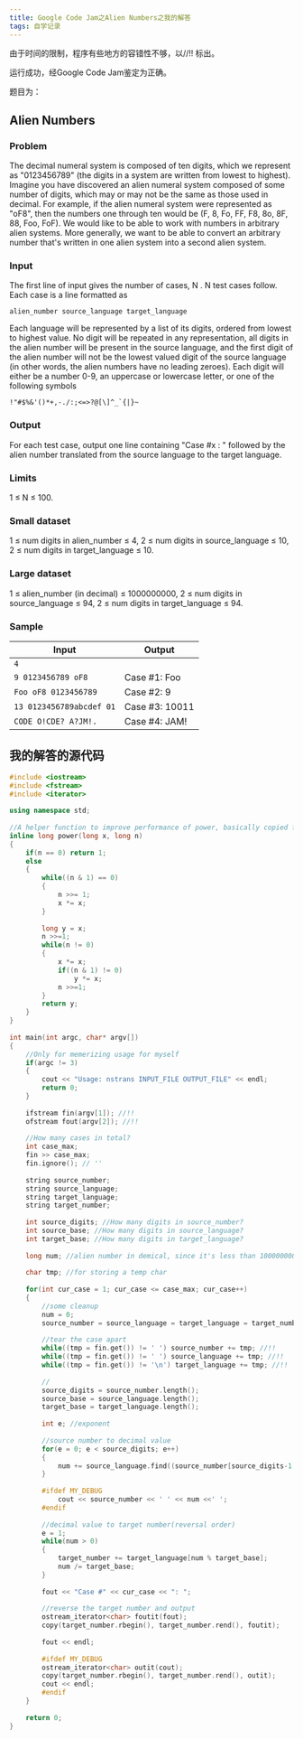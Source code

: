 ```yaml
--- 
title: Google Code Jam之Alien Numbers之我的解答  
tags: 自学记录
---
```


由于时间的限制，程序有些地方的容错性不够，以//!! 标出。

运行成功，经Google Code Jam鉴定为正确。

题目为：
 
Alien Numbers
---------------

### Problem

The decimal numeral system is composed of ten digits, which we represent as "0123456789" (the digits in a system are written from lowest to highest). Imagine you have discovered an alien numeral system composed of some number of digits, which may or may not be the same as those used in decimal. For example, if the alien numeral system were represented as "oF8", then the numbers one through ten would be (F, 8, Fo, FF, F8, 8o, 8F, 88, Foo, FoF). We would like to be able to work with numbers in arbitrary alien systems. More generally, we want to be able to convert an arbitrary number that's written in one alien system into a second alien system.

### Input

The first line of input gives the number of cases, N . N test cases follow. Each case is a line formatted as

```
alien_number source_language target_language
```

Each language will be represented by a list of its digits, ordered from lowest to highest value. No digit will be repeated in any representation, all digits in the alien number will be present in the source language, and the first digit of the alien number will not be the lowest valued digit of the source language (in other words, the alien numbers have no leading zeroes). Each digit will either be a number 0-9, an uppercase or lowercase letter, or one of the following symbols 

```
!"#$%&'()*+,-./:;<=>?@[\]^_`{|}~
```

### Output

For each test case, output one line containing "Case #x : " followed by the alien number translated from the source language to the target language.

### Limits

1 ≤ N ≤ 100.

### Small dataset

1 ≤ num digits in alien_number ≤ 4, 2 ≤ num digits in source_language ≤ 10, 2 ≤ num digits in target_language ≤ 10.

### Large dataset

1 ≤ alien_number (in decimal) ≤ 1000000000, 2 ≤ num digits in source_language ≤ 94, 2 ≤ num digits in target_language ≤ 94.

### Sample

Input                     |       Output
--------------------------|--------------------
`4`                       |
`9 0123456789 oF8`        |     Case #1: Foo                        
`Foo oF8 0123456789`      |     Case #2: 9                        
`13 0123456789abcdef 01`  |     Case #3: 10011
`CODE O!CDE? A?JM!.`      |     Case #4: JAM!

我的解答的源代码
-----------------

```cpp
#include <iostream>
#include <fstream>
#include <iterator>
 
using namespace std;
 
//A helper function to improve performance of power, basically copied from <stl_numeric.h> of SGI STL
inline long power(long x, long n)
{
    if(n == 0) return 1;
    else
    {
        while((n & 1) == 0)
        {
            n >>= 1;
            x *= x;
        }
 
        long y = x;
        n >>=1;
        while(n != 0)
        {
            x *= x;
            if((n & 1) != 0)
                y *= x;
            n >>=1;
        }
        return y;
    }
}
 
int main(int argc, char* argv[])
{
    //Only for memerizing usage for myself
    if(argc != 3)
    {
        cout << "Usage: nstrans INPUT_FILE OUTPUT_FILE" << endl;
        return 0;
    }
 
    ifstream fin(argv[1]); //!!
    ofstream fout(argv[2]); //!!
 
    //How many cases in total?
    int case_max;
    fin >> case_max;
    fin.ignore(); // ''
 
    string source_number;
    string source_language;
    string target_language;
    string target_number;
 
    int source_digits; //How many digits in source_number?
    int source_base; //How many digits in source_language?
    int target_base; //How many digits in target_language?
 
    long num; //alien number in demical, since it's less than 1000000000, it's in long's range----assert(sizeof(long) >= 4)
 
    char tmp; //for storing a temp char
 
    for(int cur_case = 1; cur_case <= case_max; cur_case++)
    {
        //some cleanup
        num = 0;
        source_number = source_language = target_language = target_number = "";
 
        //tear the case apart
        while((tmp = fin.get()) != ' ') source_number += tmp; //!!
        while((tmp = fin.get()) != ' ') source_language += tmp; //!!
        while((tmp = fin.get()) != '\n') target_language += tmp; //!!
 
        //
        source_digits = source_number.length();
        source_base = source_language.length();
        target_base = target_language.length();
 
        int e; //exponent
 
        //source number to decimal value
        for(e = 0; e < source_digits; e++)
        {
            num += source_language.find((source_number[source_digits-1 - e])) * power(source_base, e);
        }
 
        #ifdef MY_DEBUG
            cout << source_number << ' ' << num <<' ';
        #endif
 
        //decimal value to target number(reversal order)
        e = 1;
        while(num > 0)
        {
            target_number += target_language[num % target_base];
            num /= target_base;
        }
 
        fout << "Case #" << cur_case << ": ";
 
        //reverse the target number and output
        ostream_iterator<char> foutit(fout);
        copy(target_number.rbegin(), target_number.rend(), foutit);
 
        fout << endl;
 
        #ifdef MY_DEBUG
        ostream_iterator<char> outit(cout);
        copy(target_number.rbegin(), target_number.rend(), outit);
        cout << endl;
        #endif
    }
 
    return 0;
}
```
